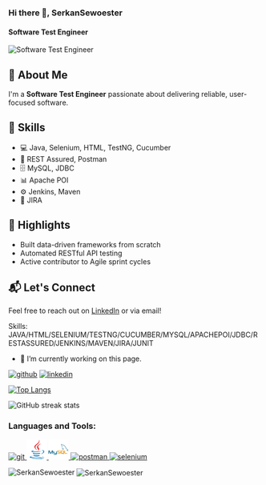 ### Hi there 👋, SerkanSewoester
#### Software Test Engineer
![Software Test Engineer](https://t4.ftcdn.net/jpg/04/52/82/59/360_F_452825937_GmSapljUy0ivF6DeAFsUCoAAvzOAqsw5.jpg)

## 👋 About Me
I'm a **Software Test Engineer** passionate about delivering reliable, user-focused software.

## 🧰 Skills
- 💻 Java, Selenium, HTML, TestNG, Cucumber  
- 🧪 REST Assured, Postman  
- 🗄️ MySQL, JDBC  
- 📊 Apache POI  
- ⚙️ Jenkins, Maven  
- 📌 JIRA  

## 🚀 Highlights
- Built data-driven frameworks from scratch  
- Automated RESTful API testing  
- Active contributor to Agile sprint cycles

## 📬 Let's Connect
Feel free to reach out on [LinkedIn](https://www.linkedin.com) or via email!


Skills: JAVA/HTML/SELENIUM/TESTNG/CUCUMBER/MYSQL/APACHEPOI/JDBC/RESTASSURED/JENKINS/MAVEN/JIRA/JUNIT

- 🔭 I’m currently working on this page. 


[<img src='https://cdn.jsdelivr.net/npm/simple-icons@3.0.1/icons/github.svg' alt='github' height='40'>](https://github.com/SerkanSewoester)  [<img src='https://cdn.jsdelivr.net/npm/simple-icons@3.0.1/icons/linkedin.svg' alt='linkedin' height='40'>](https://www.linkedin.com/in/https://www.linkedin.com/in/serkansewöster//)  

[![Top Langs](https://github-readme-stats.vercel.app/api/top-langs/?username=SerkanSewoester)](https://github.com/anuraghazra/github-readme-stats)

![GitHub streak stats](https://streak-stats.demolab.com/?user=SerkanSewoester)  



<h3 align="left">Languages and Tools:</h3>
<p align="left"> <a href="https://git-scm.com/" target="_blank" rel="noreferrer"> <img src="https://www.vectorlogo.zone/logos/git-scm/git-scm-icon.svg" alt="git" width="40" height="40"/> </a> <a href="https://www.java.com" target="_blank" rel="noreferrer"> <img src="https://raw.githubusercontent.com/devicons/devicon/master/icons/java/java-original.svg" alt="java" width="40" height="40"/> </a> <a href="https://www.mysql.com/" target="_blank" rel="noreferrer"> <img src="https://raw.githubusercontent.com/devicons/devicon/master/icons/mysql/mysql-original-wordmark.svg" alt="mysql" width="40" height="40"/> </a> <a href="https://postman.com" target="_blank" rel="noreferrer"> <img src="https://www.vectorlogo.zone/logos/getpostman/getpostman-icon.svg" alt="postman" width="40" height="40"/> </a> <a href="https://www.selenium.dev" target="_blank" rel="noreferrer"> <img src="https://raw.githubusercontent.com/detain/svg-logos/780f25886640cef088af994181646db2f6b1a3f8/svg/selenium-logo.svg" alt="selenium" width="40" height="40"/> </a> </p>

<p><img align="left" src="https://github-readme-stats.vercel.app/api/top-langs?username=SerkanSewoester&show_icons=true&locale=en&layout=compact" alt="SerkanSewoester" /></p>

<p>&nbsp;<img align="center" src="https://github-readme-stats.vercel.app/api?username=SerkanSewoestert&show_icons=true&locale=en" alt="SerkanSewoester" /></p>
